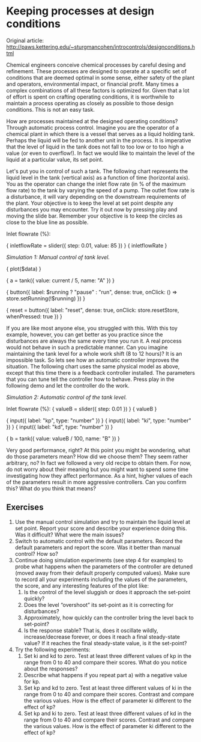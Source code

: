 # Keeping processes at design conditions

Original article: http://paws.kettering.edu/~sturgmancohen/introcontrols/designconditions.html

Chemical engineers conceive chemical processes by careful desing and refinement. These processes are designed to operate at a specific set of conditions that are deemed optimal in some sense, either safety of the plant and operators, environmental impact, or financial profit. Many times a complex combinations of all these factors is optimized for. Given that a lot of effort is spent on crafting operating conditions, it is worthwhile to maintain a process operating as closely as possible to those design conditions. This is not an easy task.

How are processes maintained at the designed operating conditions? Through automatic process control. Imagine you are the operator of a chemical plant in which there is a vessel that serves as a liquid holding tank. Perhaps the liquid will be fed to another unit in the process. It is imperative that the level of liquid in the tank does not fall to too low or to too high a value (or even to overflow!). In fact we would like to maintain the level of the liquid at a particular value, its set point.

Let's put you in control of such a tank. The following chart represents the liquid level in the tank (vertical axis) as a function of time (horizontal axis). You as the operator can change the inlet flow rate (in % of the maximum flow rate) to the tank by varying the speed of a pump. The outlet flow rate is a disturbance, it will vary depending on the downstream requirements of the plant. Your objective is to keep the level at set point despite any disturbances you may encounter. Try it out now by pressing play and moving the slide bar. Remember your objective is to keep the circles as close to the blue line as possible.



Inlet flowrate (%):

{ inletflowRate = slider({ step: 0.01, value: 85 }) } { inletflowRate }

*Simulation 1: Manual control of tank level.*

{ plot($data) }

{ a = tank({ value: current / 5, name: "A" }) }

{ button({ label: $running ? "pause" : "run", dense: true, onClick: () => store.setRunning(!$running) }) }

{ reset = button({ label: "reset", dense: true, onClick: store.resetStore, whenPressed: true }) }



If you are like most anyone else, you struggled with this. With this toy example, however, you can get better as you practice since the disturbances are always the same every time you run it. A real process would not behave in such a predictable manner. Can you imagine maintaining the tank level for a whole work shift (8 to 12 hours)? It is an impossible task. So lets see how an automatic controller improves the situation. The following chart uses the same physical model as above, except that this time there is a feedback controller installed. The parameters that you can tune tell the controller how to behave. Press play in the following demo and let the controller do the work.

*Simulation 2: Automatic control of the tank level.*

Inlet flowrate (%):
{ valueB = slider({ step: 0.01 }) } { valueB }

{ input({ label: "kp", type: "number" }) }
{ input({ label: "ki", type: "number" }) }
{ input({ label: "kd", type: "number" }) }

{ b = tank({ value: valueB / 100, name: "B" }) }

Very good performance, right? At this point you might be wondering, what do those parameters mean? How did we choose them? They seem rather arbitrary, no? In fact we followed a very old recipe to obtain them. For now, do not worry about their meaning but you might want to spend some time investigating how they affect performance. As a hint, higher values of each of the parameters result in more aggressive controllers. Can you confirm this? What do you think that means?

## Exercises

1. Use the manual control simulation and try to maintain the liquid level at set point. Report your score and describe your experience doing this. Was it difficult? What were the main issues?
2. Switch to automatic control with the default parameters. Record the default parameters and report the score. Was it better than manual control? How so?
3. Continue doing simulation experiments (see step 4 for examples) to probe what happens when the parameters of the controller are detuned (moved away from their default properly computed values). Make sure to record all your experiments including the values of the parameters, the score, and any interesting features of the plot like:
    1. Is the control of the level sluggish or does it approach the set-point quickly?
    1. Does the level “overshoot” its set-point as it is correcting for disturbances?
    1. Approximately, how quickly can the controller bring the level back to set-point?
    1. Is the response stable? That is, does it oscillate wildly, increase/decrease forever, or does it reach a final steady-state value? If it reaches the final steady-state value, is it the set-point?
4. Try the following experiments:
    1. Set ki and kd to zero. Test at least three different values of kp in the range from 0 to 40 and compare their scores. What do you notice about the responses?
    1. Describe what happens if you repeat part a) with a negative value for kp.
    1. Set kp and kd to zero. Test at least three different values of ki in the range from 0 to 40 and compare their scores. Contrast and compare the various values. How is the effect of parameter ki different to the effect of kp?
    1. Set kp and ki to zero. Test at least three different values of kd in the range from 0 to 40 and compare their scores. Contrast and compare the various values. How is the effect of parameter ki different to the effect of kp?
